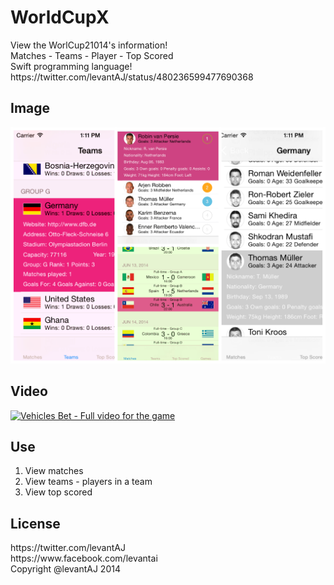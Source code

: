 WorldCupX
=========

<div>View the WorlCup21014's information!</div>
<div>Matches - Teams - Player - Top Scored</div>
<div>Swift programming language!</div>
<div>https://twitter.com/levantAJ/status/480236599477690368</div>

## Image
![Alt text](/cover.png?raw=true "WorldCupX 2014")

## Video
[![Vehicles Bet - Full video for the game](http://img.youtube.com/vi/GHtwlCbvLMA/0.jpg)](https://www.youtube.com/watch?v=GHtwlCbvLMA)

## Use
1. View matches
2. View teams - players in a team
3. View top scored

## License
<div>https://twitter.com/levantAJ</div>
<div>https://www.facebook.com/levantai</div>
<div>Copyright @levantAJ 2014</div>
